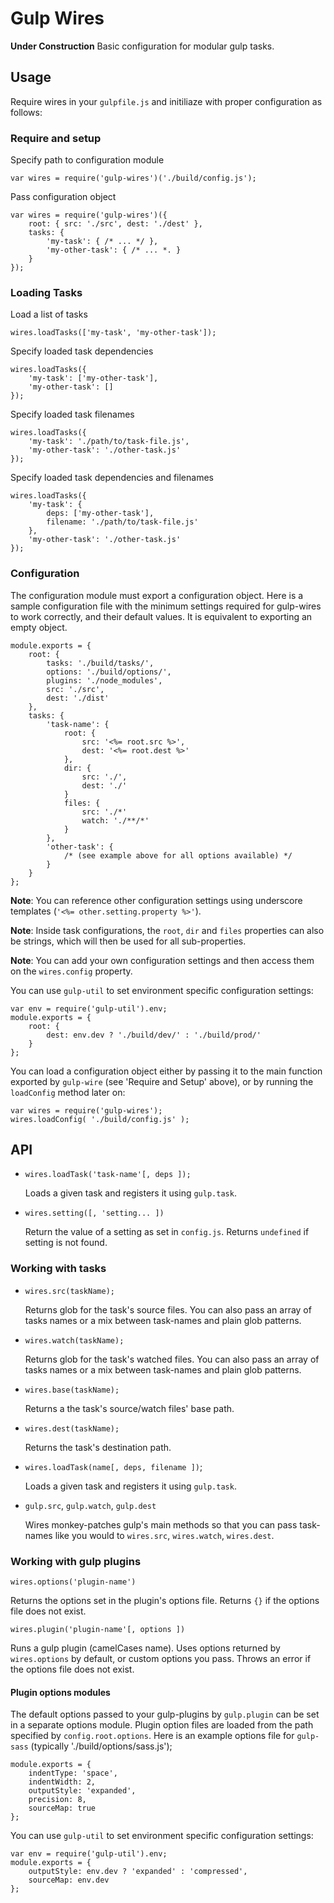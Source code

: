 # Gulp Wires

**Under Construction**
Basic configuration for modular gulp tasks.

## Usage

Require wires in your `gulpfile.js` and initiliaze with proper configuration as follows:

### Require and setup

Specify path to configuration module

    var wires = require('gulp-wires')('./build/config.js');

Pass configuration object

    var wires = require('gulp-wires')({
        root: { src: './src', dest: './dest' },
        tasks: {
            'my-task': { /* ... */ },
            'my-other-task': { /* ... *. }
        }
    });

### Loading Tasks

Load a list of tasks

    wires.loadTasks(['my-task', 'my-other-task']);

Specify loaded task dependencies

    wires.loadTasks({
        'my-task': ['my-other-task'],
        'my-other-task': []
    });

Specify loaded task filenames

    wires.loadTasks({
        'my-task': './path/to/task-file.js',
        'my-other-task': './other-task.js'
    });

Specify loaded task dependencies and filenames

    wires.loadTasks({
        'my-task': {
            deps: ['my-other-task'],
            filename: './path/to/task-file.js'
        },
        'my-other-task': './other-task.js'
    });

### Configuration

The configuration module must export a configuration object. Here is a sample configuration file with the minimum settings required for gulp-wires to work correctly, and their default values. It is equivalent to exporting an empty object.

    module.exports = {
        root: {
            tasks: './build/tasks/',
            options: './build/options/',
            plugins: './node_modules',
            src: './src',
            dest: './dist'
        },
        tasks: {
            'task-name': {
                root: {
                    src: '<%= root.src %>',
                    dest: '<%= root.dest %>'
                },
                dir: {
                    src: './',
                    dest: './'
                }
                files: {
                    src: './*'
                    watch: './**/*'
                }
            },
            'other-task': {
                /* (see example above for all options available) */
            }
        }
    };

**Note**: You can reference other configuration settings using underscore templates (`'<%= other.setting.property %>'`).

**Note**: Inside task configurations, the `root`, `dir` and `files` properties can also be strings, which will then be used for all sub-properties.

**Note**: You can add your own configuration settings and then access them on the `wires.config` property.

You can use `gulp-util` to set environment specific configuration settings:

    var env = require('gulp-util').env;
    module.exports = {
        root: {
            dest: env.dev ? './build/dev/' : './build/prod/'
        }
    };

You can load a configuration object either by passing it to the main function exported by `gulp-wire` (see 'Require and Setup' above), or by running the `loadConfig` method later on:

    var wires = require('gulp-wires');
    wires.loadConfig( './build/config.js' );

## API

+ `wires.loadTask('task-name'[, deps ]);`

    Loads a given task and registers it using `gulp.task`.

+ `wires.setting([, 'setting... ])`

    Return the value of a setting as set in `config.js`. Returns `undefined` if setting is not found.

### Working with tasks

+ `wires.src(taskName);`

    Returns glob for the task's source files. You can also pass an array of tasks names or a mix between task-names and plain glob patterns.

+ `wires.watch(taskName);`

    Returns glob for the task's watched files. You can also pass an array of tasks names or a mix between task-names and plain glob patterns.

+ `wires.base(taskName);`

    Returns a the task's source/watch files' base path.

+ `wires.dest(taskName);`

    Returns the task's destination path.

+ `wires.loadTask(name[, deps, filename ])`;

    Loads a given task and registers it using `gulp.task`.

+ `gulp.src`, `gulp.watch`, `gulp.dest`

    Wires monkey-patches gulp's main methods so that you can pass task-names like you would to `wires.src`, `wires.watch`, `wires.dest`.

### Working with gulp plugins

`wires.options('plugin-name')`

Returns the options set in the plugin's options file. Returns `{}` if the options file does not exist.

`wires.plugin('plugin-name'[, options ])`

Runs a gulp plugin (camelCases name). Uses options returned by `wires.options` by default, or custom options you pass. Throws an error if the options file does not exist.

#### Plugin options modules

The default options passed to your gulp-plugins by `gulp.plugin` can be set in a separate options module. Plugin option files are loaded from the path specified by `config.root.options`. Here is an example options file for `gulp-sass` (typically './build/options/sass.js');

    module.exports = {
        indentType: 'space',
        indentWidth: 2,
        outputStyle: 'expanded',
        precision: 8,
        sourceMap: true
    };

You can use `gulp-util` to set environment specific configuration settings:

    var env = require('gulp-util').env;
    module.exports = {
        outputStyle: env.dev ? 'expanded' : 'compressed',
        sourceMap: env.dev
    };
